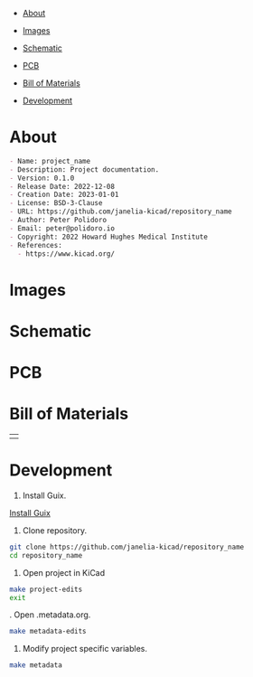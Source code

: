 - [About](#org138cd1c)
- [Images](#org55d04ae)
- [Schematic](#org356b82d)
- [PCB](#org51fa021)
- [Bill of Materials](#org0c6aa3b)
- [Development](#orgc015faa)

    <!-- This file is generated automatically from .metadata.org -->
    <!-- File edits may be overwritten! -->


<a id="org138cd1c"></a>

# About

```markdown
- Name: project_name
- Description: Project documentation.
- Version: 0.1.0
- Release Date: 2022-12-08
- Creation Date: 2023-01-01
- License: BSD-3-Clause
- URL: https://github.com/janelia-kicad/repository_name
- Author: Peter Polidoro
- Email: peter@polidoro.io
- Copyright: 2022 Howard Hughes Medical Institute
- References:
  - https://www.kicad.org/
```


<a id="org55d04ae"></a>

# Images


<a id="org356b82d"></a>

# Schematic


<a id="org51fa021"></a>

# PCB


<a id="org0c6aa3b"></a>

# Bill of Materials

|    |
|--- |
|  |


<a id="orgc015faa"></a>

# Development

1.  Install Guix.

[Install Guix](https://guix.gnu.org/manual/en/html_node/Binary-Installation.html)

1.  Clone repository.

```sh
git clone https://github.com/janelia-kicad/repository_name
cd repository_name
```

1.  Open project in KiCad

```sh
make project-edits
exit
```

. Open .metadata.org.

```sh
make metadata-edits
```

1.  Modify project specific variables.

```sh
make metadata
```